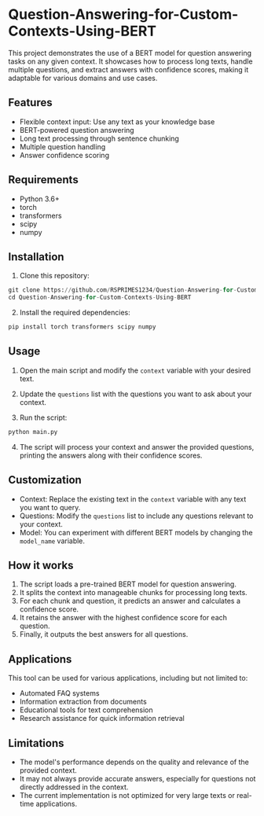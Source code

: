 # Question-Answering-for-Custom-Contexts-Using-BERT  
This project demonstrates the use of a BERT model for question answering tasks on any given context. It showcases how to process long texts, handle multiple questions, and extract answers with confidence scores, making it adaptable for various domains and use cases.

## Features

- Flexible context input: Use any text as your knowledge base
- BERT-powered question answering
- Long text processing through sentence chunking
- Multiple question handling  
- Answer confidence scoring


## Requirements

- Python 3.6+  
- torch  
- transformers  
- scipy  
- numpy


## Installation

1. Clone this repository:
```python
git clone https://github.com/RSPRIMES1234/Question-Answering-for-Custom-Contexts-Using-BERT\
cd Question-Answering-for-Custom-Contexts-Using-BERT
```  
2. Install the required dependencies:
```python
pip install torch transformers scipy numpy
```
## Usage

1. Open the main script and modify the `context` variable with your desired text.  

2. Update the `questions` list with the questions you want to ask about your context.  

3. Run the script:
```python
python main.py
```

4. The script will process your context and answer the provided questions, printing the answers along with their confidence scores.


## Customization

- Context: Replace the existing text in the `context` variable with any text you want to query.
- Questions: Modify the `questions` list to include any questions relevant to your context.
- Model: You can experiment with different BERT models by changing the `model_name` variable.


## How it works

1. The script loads a pre-trained BERT model for question answering.  
2. It splits the context into manageable chunks for processing long texts.  
3. For each chunk and question, it predicts an answer and calculates a confidence score.  
4. It retains the answer with the highest confidence score for each question.  
5. Finally, it outputs the best answers for all questions.  


## Applications

This tool can be used for various applications, including but not limited to:
- Automated FAQ systems  
- Information extraction from documents  
- Educational tools for text comprehension  
- Research assistance for quick information retrieval


## Limitations

- The model's performance depends on the quality and relevance of the provided context.  
- It may not always provide accurate answers, especially for questions not directly addressed in the context.  
- The current implementation is not optimized for very large texts or real-time applications.  













